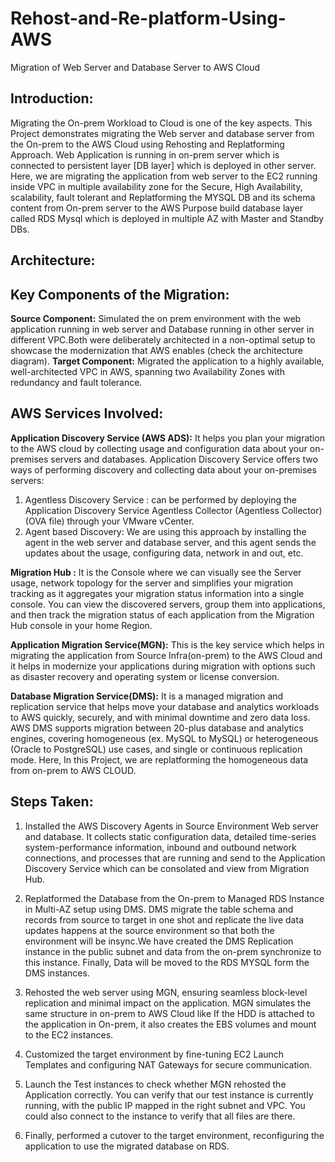 # Rehost-and-Re-platform-Using-AWS
Migration of Web Server and Database Server to AWS Cloud

## Introduction:
Migrating the On-prem Workload to Cloud is one of the key aspects. This Project demonstrates migrating the  Web server and database server from the On-prem to the AWS Cloud using Rehosting and Replatforming Approach. Web Application is running in on-prem server which is connected to persistent layer [DB layer] which is deployed in other server. Here, we are migrating the application from web server to the EC2 running inside VPC in multiple availability zone for the Secure, High Availability, scalability, fault tolerant and Replatforming the MYSQL DB and its schema content from On-prem server to the AWS Purpose build database layer called RDS Mysql which is deployed in multiple AZ with Master and Standby DBs.

## Architecture:



## Key Components of the Migration:
**Source Component:**
Simulated the on prem environment with the web application running in web server and Database running in other server in different VPC.Both were deliberately architected in a non-optimal setup to showcase the modernization that AWS enables (check the architecture diagram).
**Target Component:**
Migrated the application to a highly available, well-architected VPC in AWS, spanning two Availability Zones with redundancy and fault tolerance.

## AWS Services Involved:
**Application Discovery Service (AWS ADS):**
It helps you plan your migration to the AWS cloud by collecting usage and configuration data about your on-premises servers and databases. Application Discovery Service offers two ways of performing discovery and collecting data about your on-premises servers:

1. Agentless Discovery Service : can be performed by deploying the Application Discovery Service Agentless Collector (Agentless Collector) (OVA file) through your VMware vCenter.
2. Agent based Discovery: We are using this approach by installing the agent in the web server and database server, and this agent sends the updates about the usage, configuring data, network in and out, etc.

**Migration Hub :** 
It is the Console where we can visually see the Server usage, network topology for the server and simplifies your migration tracking as it aggregates your migration status information into a single console. You can view the discovered servers, group them into applications, and then track the migration status of each application from the Migration Hub console in your home Region.

**Application Migration Service(MGN):**
This is the key service which helps in migrating the application from Source Infra(on-prem) to the AWS Cloud and it helps in modernize your applications during migration with options such as disaster recovery and operating system or license conversion.


**Database Migration Service(DMS):**
It is a managed migration and replication service that helps move your database and analytics workloads to AWS quickly, securely, and with minimal downtime and zero data loss. AWS DMS supports migration between 20-plus database and analytics engines, covering homogeneous (ex. MySQL to MySQL) or heterogeneous (Oracle to PostgreSQL) use cases, and single or continuous replication mode. Here, In this Project, we are replatforming the homogeneous data from on-prem to AWS CLOUD.

## Steps Taken:
1. Installed the AWS Discovery Agents in Source Environment Web server and database. It collects static configuration data, detailed time-series system-performance information, inbound and outbound network connections, and processes that are running and send to the Application Discovery Service which can be consolated and view from Migration Hub.

2. Replatformed the Database from the On-prem to Managed RDS Instance in Multi-AZ setup using DMS. DMS migrate the table schema and records from source to target in one shot and replicate the live data updates happens at the source environment so that both the environment will be insync.We have created the DMS Replication instance in the public subnet and data from the on-prem synchronize to this instance. Finally, Data will be moved to the RDS MYSQL form the DMS instances.

3. Rehosted the web server using MGN, ensuring seamless block-level replication and minimal impact on the application. MGN simulates the same structure in on-prem to AWS Cloud like If the HDD is attached to the application in On-prem, it also creates the EBS volumes and mount to the EC2 instances. 

4. Customized the target environment by fine-tuning EC2 Launch Templates and configuring NAT Gateways for secure communication.

5. Launch the Test instances to check whether MGN rehosted the Application correctly. You can verify that our test instance is currently running, with the public IP mapped in the right subnet and VPC. You could also connect to the instance to verify that all files are there.

6. Finally, performed a cutover to the target environment, reconfiguring the application to use the migrated database on RDS.
